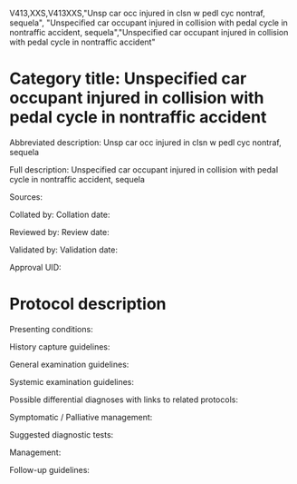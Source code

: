 V413,XXS,V413XXS,"Unsp car occ injured in clsn w pedl cyc nontraf, sequela", "Unspecified car occupant injured in collision with pedal cycle in nontraffic accident, sequela","Unspecified car occupant injured in collision with pedal cycle in nontraffic accident"
# Category title: Unspecified car occupant injured in collision with pedal cycle in nontraffic accident

Abbreviated description: Unsp car occ injured in clsn w pedl cyc nontraf, sequela

Full description: Unspecified car occupant injured in collision with pedal cycle in nontraffic accident, sequela

Sources:

Collated by:
Collation date:

Reviewed by:
Review date:

Validated by:
Validation date:

Approval UID:

# Protocol description

Presenting conditions:

History capture guidelines:

General examination guidelines:

Systemic examination guidelines:

Possible differential diagnoses with links to related protocols:

Symptomatic / Palliative management:

Suggested diagnostic tests:

Management:

Follow-up guidelines:
